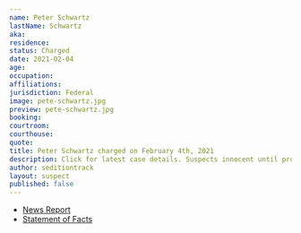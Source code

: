```yaml
---
name: Peter Schwartz
lastName: Schwartz
aka:
residence:
status: Charged
date: 2021-02-04
age:
occupation:
affiliations:
jurisdiction: Federal
image: pete-schwartz.jpg
preview: pete-schwartz.jpg
booking:
courtroom:
courthouse:
quote:
title: Peter Schwartz charged on February 4th, 2021
description: Click for latest case details. Suspects innocent until proven guilty.
author: seditiontrack
layout: suspect
published: false
---
```

- [News Report]()
- [Statement of Facts](https://www.justice.gov/usao-dc/case-multi-defendant/file/1364696/download)
